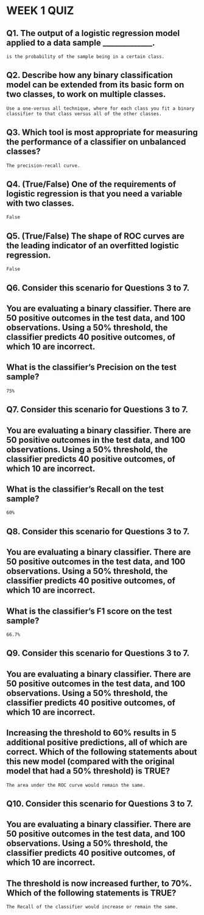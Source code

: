 # WEEK 1 QUIZ
## Q1. The output of a logistic regression model applied to a data sample _____________.
    is the probability of the sample being in a certain class. 

## Q2. Describe how any binary classification model can be extended from its basic form on two classes, to work on multiple classes.

    Use a one-versus all technique, where for each class you fit a binary classifier to that class versus all of the other classes. 

## Q3. Which tool is most appropriate for measuring the performance of a classifier on unbalanced classes?

    The precision-recall curve.

## Q4. (True/False) One of the requirements of logistic regression is that you need a variable with two classes.
    False


## Q5. (True/False) The shape of ROC curves are the leading indicator of an overfitted logistic regression.
    False

## Q6. Consider this scenario for Questions 3 to 7.

## You are evaluating a binary classifier. There are 50 positive outcomes in the test data, and 100 observations. Using a 50% threshold, the classifier predicts 40 positive outcomes, of which 10 are incorrect.

## What is the classifier’s Precision on the test sample?

    75%


## Q7. Consider this scenario for Questions 3 to 7.

## You are evaluating a binary classifier. There are 50 positive outcomes in the test data, and 100 observations. Using a 50% threshold, the classifier predicts 40 positive outcomes, of which 10 are incorrect.

## What is the classifier’s Recall on the test sample?

    60%


## Q8. Consider this scenario for Questions 3 to 7.
## You  are evaluating a binary classifier. There are 50 positive outcomes in  the test data, and 100 observations. Using a 50% threshold, the  classifier predicts 40 positive outcomes, of which 10 are incorrect.
## What is the classifier’s F1 score on the test sample?
    66.7%

## Q9. Consider this scenario for Questions 3 to 7.

## You  are evaluating a binary classifier. There are 50 positive outcomes in  the test data, and 100 observations. Using a 50% threshold, the  classifier predicts 40 positive outcomes, of which 10 are incorrect.

## Increasing the threshold to 60% results in 5 additional positive predictions, all of which are correct. Which of the following statements about this new model (compared with the original model that had a 50% threshold) is TRUE?

    The area under the ROC curve would remain the same. 

## Q10. Consider this scenario for Questions 3 to 7.

## You  are evaluating a binary classifier. There are 50 positive outcomes in  the test data, and 100 observations. Using a 50% threshold, the  classifier predicts 40 positive outcomes, of which 10 are incorrect.

## The threshold is now increased further, to 70%. Which of the following statements is TRUE?
    The Recall of the classifier would increase or remain the same.

